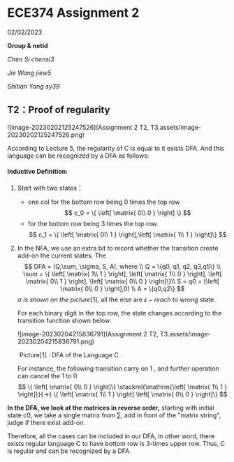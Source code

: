# ECE374 Assignment 2 

02/02/2023

**Group & netid**

*Chen Si         chensi3*

*Jie Wang        jiew5*

*Shitian Yang     sy39*

## T2：Proof of regularity

![image-20230202125247526](Assignment 2 T2, T3.assets/image-20230202125247526.png)

According to Lecture 5, the regularity of C is equal to it exists DFA. And this language can be recognized by a DFA as follows:

#### Inductive Definition:

1. Start with two states：

   - one col for the bottom row being 0 times the top row $$ c_0 = \{ \left[ \matrix{  0\\ 0 } \right] \} $$
   -  for the bottom row being 3 times the top row. $$ c_1 = \{ \left[ \matrix{  0\\ 1 } \right],\left[ \matrix{  1\\ 1 } \right]\} $$

2. In the NFA, we use an extra bit to record whether the transition create add-on the current states. The 
   $$
   DFA = (Q,\sum, \sigma, S, A), where \\
   Q = \{q0, q1, q2, q3,q5\} \\
   \sum = \{ \left[ \matrix{  1\\ 1 } \right],  \left[ \matrix{  1\\ 0 } \right],  \left[ \matrix{  0\\ 1 } \right],  \left[ \matrix{  0\\ 0 }  \right]\}\\
   S = q0 = (\left[ \matrix{  0\\ 0 }  \right],0) \\
   A = \{q0,q2\}
   $$
   $\sigma\ is\ shown\ on\ the\ picture[ 1]$, all the else are $\epsilon-reach$ to wrong state. 

   For each binary digit in the top row, the state changes according to the transition function shown below: 

   ![image-20230204215836791](Assignment 2 T2, T3.assets/image-20230204215836791.png)

   

   ​										Picture[1] : DFA of the Language C

   

   For instance, the following transition carry on 1 , and further operation can cancel the 1 to 0. 
   $$
   \{ \left[ \matrix{  0\\ 0 } \right]\}
     \stackrel{\mathrm{\left[ \matrix{  1\\ 1 } \right]}}{→} 
    \{ \left[ \matrix{  1\\ 1 } \right]  \left[ \matrix{  0\\ 0 }  \right]\}
   $$


**In the DFA, we look at the matrices in reverse order,** starting with initial state c0, we take a single matrix from $\sum$,  add in front of the "matrix string", judge if there exist add-on. 

Therefore, all the cases can be included in our DFA, in other word, there exists regular language C to have bottom row is 3-times upper row.  Thus, C is regular and can be recognized by a DFA.






